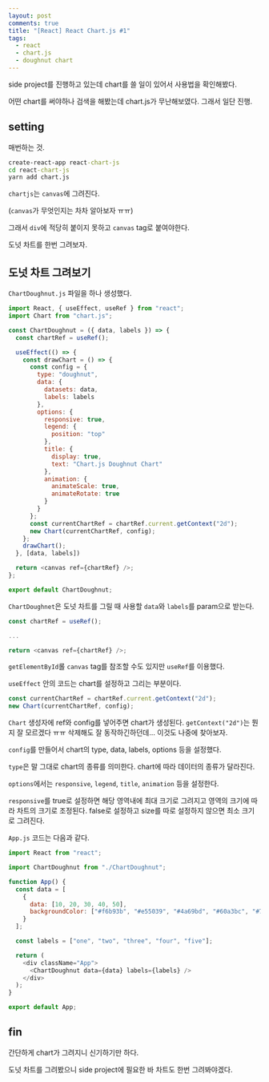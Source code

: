 ```yaml
---
layout: post
comments: true
title: "[React] React Chart.js #1"
tags:
  - react
  - chart.js
  - doughnut chart
---
```


side project를 진행하고 있는데 chart를 쓸 일이 있어서 사용법을 확인해봤다.

어떤 chart를 써야하나 검색을 해봤는데 chart.js가 무난해보였다. 그래서 일단 진행.

## setting

매번하는 것.

```cmd
create-react-app react-chart-js
cd react-chart-js
yarn add chart.js
```

`chartjs`는 `canvas`에 그려진다.

(`canvas`가 무엇인지는 차차 알아보자 ㅠㅠ)

그래서 `div`에 적당히 붙이지 못하고 `canvas` tag로 붙여야한다.

도넛 차트를 한번 그려보자.

## 도넛 차트 그려보기

`ChartDoughnut.js` 파일을 하나 생성했다.

```js
import React, { useEffect, useRef } from "react";
import Chart from "chart.js";

const ChartDoughnut = ({ data, labels }) => {
  const chartRef = useRef();

  useEffect(() => {
    const drawChart = () => {
      const config = {
        type: "doughnut",
        data: {
          datasets: data,
          labels: labels
        },
        options: {
          responsive: true,
          legend: {
            position: "top"
          },
          title: {
            display: true,
            text: "Chart.js Doughnut Chart"
          },
          animation: {
            animateScale: true,
            animateRotate: true
          }
        }
      };
      const currentChartRef = chartRef.current.getContext("2d");
      new Chart(currentChartRef, config);
    };
    drawChart();
  }, [data, labels])

  return <canvas ref={chartRef} />;
};

export default ChartDoughnut;

```

`ChartDoughnet`은 도넛 차트를 그릴 때 사용할 `data`와 `labels`를 param으로 받는다.

```js
const chartRef = useRef();

...

return <canvas ref={chartRef} />;
```

`getElementById`롤 `canvas` tag를 참조할 수도 있지만 `useRef`를 이용했다.

`useEffect` 안의 코드는 chart를 설정하고 그리는 부분이다.

```js
const currentChartRef = chartRef.current.getContext("2d");
new Chart(currentChartRef, config);
```

`Chart` 생성자에 ref와 config를 넣어주면 chart가 생성된다.
`getContext("2d")`는 뭔지 잘 모르겠다 ㅠㅠ
삭제해도 잘 동작하긴하던데... 이것도 나중에 찾아보자.

`config`를 만들어서 chart의 type, data, labels, options 등을 설정했다.

`type`은 말 그대로 chart의 종류를 의미한다. chart에 따라 데이터의 종류가 달라진다.

`options`에서는 `responsive`, `legend`, `title`, `animation` 등을 설정한다.

`responsive`를 true로 설정하면 해당 영역내에 최대 크기로 그려지고 영역의 크기에 따라 차트의 크기로 조정된다.
false로 설정하고 size를 따로 설정하지 않으면 최소 크기로 그려진다.

`App.js` 코드는 다음과 같다.

```js
import React from "react";

import ChartDoughnut from "./ChartDoughnut";

function App() {
  const data = [
    {
      data: [10, 20, 30, 40, 50],
      backgroundColor: ["#f6b93b", "#e55039", "#4a69bd", "#60a3bc", "#78e08f"]
    }
  ];

  const labels = ["one", "two", "three", "four", "five"];

  return (
    <div className="App">
      <ChartDoughnut data={data} labels={labels} />
    </div>
  );
}

export default App;

```

## fin

간단하게 chart가 그려지니 신기하기만 하다.

도넛 차트를 그려봤으니 side project에 필요한 바 차트도 한번 그려봐야겠다.
